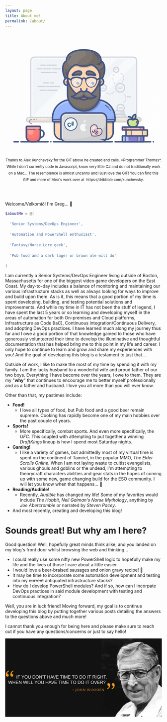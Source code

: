 ```yaml
---
layout: page
title: About me!
permalink: /about/
---
```


<p align="center"><img src ="https://raw.githubusercontent.com/PowersgrOps/PowersgrOps.github.io/main/images/programmer.gif" class="center"></p>
<p align="center"><sub>Thanks to Alex Kunchevsky for the GIF above he created and calls, *Programmer Thomas*. While I don't currently code in Javascript, know very little C# and do not traditionally work on a Mac... The resemblence is almost uncanny and I just love the GIF! You can find this GIF and more of Alex's work over at  https://dribbble.com/kunchevsky.</sub></p>

<br><br>

Welcome/Velkomið! I'm Greg... 🧔

```powershell
$aboutMe = @(

  'Senior Systems/DevOps Engineer',

  'Automation and PowerShell enthusiast',

  'Fantasy/Norse Lore geek',

  'Pub food and a dark lager or brown ale will do'

)
```

I am currently a Senior Systems/DevOps Engineer living outside of Boston, Massachusetts for one of the biggest video game developers on the East Coast. My day-to-day includes a balance of monitoring and maintaining our various infrastructure stacks as well as always looking for ways to improve and build upon them. As is it, this means that a good portion of my time is spent developing, building, and testing potential solutions and improvements. And while my time in IT has not been the stuff of legend, I have spent the last 5 years or so learning and developing myself in the areas of automation for both On-premises and Cloud platforms, Infrastructure as Code (IaC), Continuous Integration/Continuous Delivery, and adopting DevOps practices. I have learned much along my journey thus far and I owe a good portion of that knowledge gained to those who have generously volunteered their time to develop the illuminative and thoughtful documentation that has helped bring me to this point in my life and career. I only hope to continue to learn and grow and share my experiences with you! And the goal of developing this blog is a testament to just that...

Outside of work, I like to make the most of my time by spending it with my family. I am the lucky husband to a wonderful wife and proud father of our two boys. Everything I have become over the years, I owe to them. They are my "**why**" that continues to encourage me to better myself professionally and as a father and husband. I love you all more than you will ever know.

Other than that, my pastimes include:
* **Food!**  
    - I love all types of food, but Pub food and a good beer remain supreme. Cooking has rapidly become one of my main hobbies over the past couple of years.  
* **Sports!**  
    - More specifically, combat sports. And even more specifically, the _UFC_. This coupled with attempting to put together a winning _DraftKings_ lineup is how I spend most Saturday nights.  
* **Gaming!**  
    - I like a variety of games, but admittedly most of my virtual time is spent on the continent of Tamriel, in the popular MMO, _The Elder Scrolls Online_. When I am not laying waste to cultist evangelists, various ghouls and goblins or the undead, I'm attempting to theorycraft characters abilities and gear stats in the hopes of coming up with some new, game changing build for the ESO community. I will let you know when that happens... 🤨  
* **Reading/Audible!**  
    - Recently, _Audible_ has changed my life! Some of my favorites would include _The Hobbit_, _Neil Gaiman's Norse Mythology_, anything by _Joe Abercrombie_ or narrated by _Steven Pacey_.  
* And most recently, creating and developing this blog!


# Sounds great! But why am I here?

Good question! Well, hopefully great minds think alike, and you landed on my blog's front door whilst browsing the web and thinking...  
* I could really use some nifty new PowerShell logic to hopefully make my life and the lives of those I care about a little easier.  
* I would love a beer-braised sausages and onion gravy recipe! 🤤  
* It may be time to incorporate some automation development and testing into my ~~current~~ antiquated infrastructure stacks?  
* How do I develop PowerShell modules? And if so, how can I incorpate DevOps practices in said module development with testing and continuous integration?  

Well, you are in luck friend! Moving forward, my goal is to continue developing this blog by putting together various posts detailing the answers to the questions above and much more!  

I cannot thank you enough for being here and please make sure to reach out if you have any questions/concerns or just to say hello!  

![](./images/johnwooden.jpg)